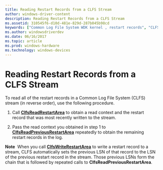 ```yaml
---
title: Reading Restart Records from a CLFS Stream
author: windows-driver-content
description: Reading Restart Records from a CLFS Stream
ms.assetid: 310545f6-d10d-481e-829d-287b045b98cd
keywords: ["Common Log File System WDK kernel , restart records", "CLFS WDK kernel , restart records", "restart records WDK CLFS", "reading restart records"]
ms.author: windowsdriverdev
ms.date: 06/16/2017
ms.topic: article
ms.prod: windows-hardware
ms.technology: windows-devices
---
```


# Reading Restart Records from a CLFS Stream





To read all of the restart records in a Common Log File System (CLFS) stream (in reverse order), use the following procedure.

1.  Call [**ClfsReadRestartArea**](https://msdn.microsoft.com/library/windows/hardware/ff541709) to obtain a read context and the restart record that was most recently written to the stream.

2.  Pass the read context you obtained in step 1 to [**ClfsReadPreviousRestartArea**](https://msdn.microsoft.com/library/windows/hardware/ff541699) repeatedly to obtain the remaining restart records in the log.

**Note**  When you call [**ClfsWriteRestartArea**](https://msdn.microsoft.com/library/windows/hardware/ff541770) to write a restart record to a stream, CLFS automatically sets the previous LSN of that record to the LSN of the previous restart record in the stream. Those previous LSNs form the chain that is followed by repeated calls to **ClfsReadPreviousRestartArea**.

 

 

 




